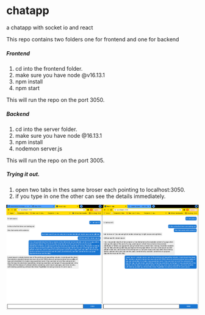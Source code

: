 # chatapp
a chatapp with socket io and react

This repo contains two folders one for frontend and one for backend

##### Frontend 
1. cd into the frontend folder.
2. make sure you have node @v16.13.1
3. npm install
4. npm start

This will run the repo on the port 3050.


##### Backend
1. cd into the server folder.
2. make sure you have node @16.13.1
3. npm install
4. nodemon server.js

This will run the repo on the port 3005.


##### Trying it out.
1. open two tabs in thes same broser each pointing to localhost:3050.
2. if you type in one the other can see the details immediately.


![alt text](https://github.com/harshakns/chatapp/blob/main/screenshot.png?raw=true)
